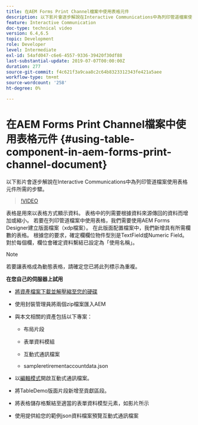 ```yaml
---
title: 在AEM Forms Print Channel檔案中使用表格元件
description: 以下影片會逐步解說在Interactive Communications中為列印管道檔案使用表格元件所需的步驟。
feature: Interactive Communication
doc-type: technical video
version: 6.4,6.5
topic: Development
role: Developer
level: Intermediate
exl-id: 54afd047-c6e6-4557-9336-39420f30df88
last-substantial-update: 2019-07-07T00:00:00Z
duration: 277
source-git-commit: f4c621f3a9caa8c2c64b8323312343fe421a5aee
workflow-type: tm+mt
source-wordcount: '258'
ht-degree: 0%

---
```


# 在AEM Forms Print Channel檔案中使用表格元件 {#using-table-component-in-aem-forms-print-channel-document}

以下影片會逐步解說在Interactive Communications中為列印管道檔案使用表格元件所需的步驟。

>[!VIDEO](https://video.tv.adobe.com/v/27769?quality=12&learn=on)

表格是用來以表格方式顯示資料。 表格中的列需要根據資料來源傳回的資料而增加或縮小。 若要在列印管道檔案中使用表格，我們需要使用AEM Forms Designer建立版面檔案（xdp檔案）。 在此版面配置檔案中，我們新增具有所需欄數的表格。 根據您的要求，確定欄欄位物件型別是TextField或Numeric Field。 對於每個欄，欄位會確定資料繫結已設定為「使用名稱」。

>[!NOTE]
>
>若要讓表格成為動態表格，請確定您已將此列標示為重複。

**在您自己的伺服器上試用**

* [將資產檔案下載並解壓縮至您的硬碟](assets/usingtablesinprintchannel.zip)

* 使用封裝管理員將兩個zip檔案匯入AEM

* 與本文相關的資產包括以下專案：

   * 布局片段

   * 表單資料模組

   * 互動式通訊檔案
   * sampleretirementaccountdata.json

* 以[編輯模式](http://localhost:4502/editor.html/content/forms/af/401kstatement/tablesinprintdocument/channels/print.html)開啟互動式通訊檔案。

* 將TableDemo版面片段新增至貢獻區段。
* 將表格儲存格繫結至適當的表單資料模型元素，如影片所示

* 使用提供給您的範例json資料檔案預覽互動式通訊檔案
